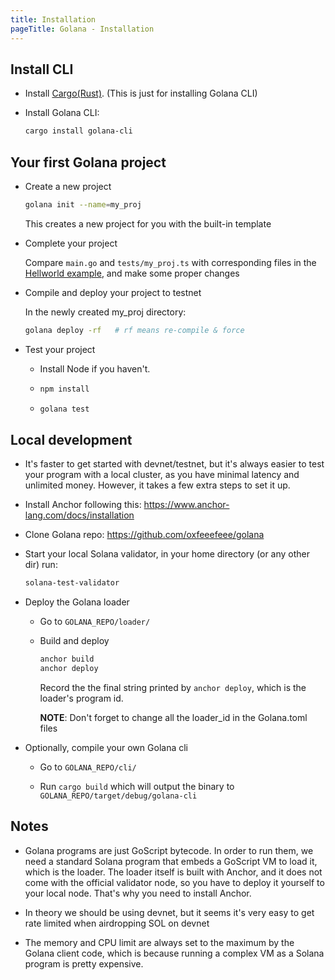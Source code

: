 ```yaml
---
title: Installation
pageTitle: Golana - Installation
---
```


## Install CLI

- Install [Cargo(Rust)](https://doc.rust-lang.org/cargo/getting-started/installation.html). (This is just for installing Golana CLI)

- Install Golana CLI:
  ```bash
  cargo install golana-cli
  ```

## Your first Golana project

- Create a new project

  ```bash
  golana init --name=my_proj
  ```

  This creates a new project for you with the built-in template

- Complete your project

  Compare `main.go` and `tests/my_proj.ts` with corresponding files in the [Hellworld example](https://github.com/oxfeeefeee/golana/tree/main/examples/helloworld), and make some proper changes

- Compile and deploy your project to testnet

  In the newly created my_proj directory:

  ```bash
  golana deploy -rf   # rf means re-compile & force
  ```

- Test your project

  - Install Node if you haven't.
  - ```bash
    npm install
    ```
  - ```bash
    golana test
    ```

## Local development

- It's faster to get started with devnet/testnet, but it's always easier to test your program with a local cluster, as you have minimal latency and unlimited money. However, it takes a few extra steps to set it up.

- Install Anchor following this: <https://www.anchor-lang.com/docs/installation>

- Clone Golana repo: <https://github.com/oxfeeefeee/golana>

- Start your local Solana validator, in your home directory (or any other dir) run:

  ```bash
  solana-test-validator
  ```

- Deploy the Golana loader

  - Go to `GOLANA_REPO/loader/`

  - Build and deploy

    ```bash
    anchor build
    anchor deploy
    ```

    Record the the final string printed by `anchor deploy`, which is the loader's program id.

    **NOTE**: Don't forget to change all the loader_id in the Golana.toml files

- Optionally, compile your own Golana cli

  - Go to `GOLANA_REPO/cli/`

  - Run `cargo build` which will output the binary to `GOLANA_REPO/target/debug/golana-cli`

## Notes

- Golana programs are just GoScript bytecode. In order to run them, we need a standard Solana program that embeds a GoScript VM to load it, which is the loader. The loader itself is built with Anchor, and it does not come with the official validator node, so you have to deploy it yourself to your local node. That's why you need to install Anchor.

- In theory we should be using devnet, but it seems it's very easy to get rate limited when airdropping SOL on devnet

- The memory and CPU limit are always set to the maximum by the Golana client code, which is because running a complex VM as a Solana program is pretty expensive.
